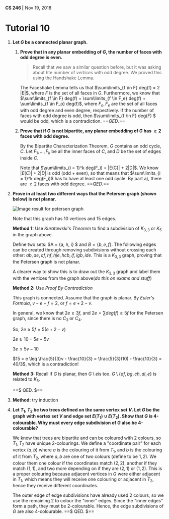 __CS 246 |__ Nov 19, 2018

# Tutorial 10

1. **Let $G$ be a connected planar graph.** 

   1. **Prove that in any planar embedding of $G$, the number of faces with odd degree is even.**

      > Recall that we saw a similar question before, but it was asking about hte number of _vertices_ with odd degree. We proved this using the Handshake Lemma. 

      The Faceshake Lemma tells us that $\sum\limits_{f \in F} deg(f) = 2 |E|$, where $F$ is the set of all faces in $G$. Furthermore, we know that $\sum\limits_{f \in F} deg(f) = \sum\limits_{f \in F_e} deg(f)  + \sum\limits_{f \in F_o} deg(f)$, where $F_o, F_e$ are the set of all faces with odd degree and even degree, respectively. If the number of faces with odd degree is odd, then $\sum\limits_{f \in F} deg(F) $ would be odd, which is a contradiction. ==$QED.$==

   2. **Prove that if $G$ is not bipartite, any planar embedding of $G$ has $\geq 2$ faces with odd degree.**

      By the Bipartite Characterization Theorem, $G$ contains an odd cycle, $C$. Let $F_1, ..., F_k$ be all the inner faces of $C$, and $D$ be the set of edges inside $C$.

      Note that $\sum\limits_{i = 1}^k deg(F_i) = |E(C)| + 2|D|$. We know $|E(C)| + 2|D|$ is odd (odd + even), so that means that $\sum\limits_{i = 1}^k deg(F_i)$ has to have at least one odd cycle. By part a), there are $\geq 2$ faces with odd degree. ==$QED.$==

2. **Prove in at least two different ways that the Petersen graph (shown below) is not planar.** 

   ![Image result for petersen graph](https://i.imgur.com/BocvrbP.png)

   Note that this graph has 10 vertices and 15 edges.

   __Method 1:__ Use _Kuratowski's Theorem_ to find a subdivision of $K_{3,3}$ or $K_5$ in the graph above.

   Define two sets: $A = \{a, h, i\} $ and $B = \{b, e, f\}$. The following edges can be created through removing subdivisions without crossing each other: $ab, ae, af, hf, hje, hcb, if, igb, ide$. This is a $K_{3,3}$ graph, proving that the Petersen graph is not planar.

   A clearer way to show this is to draw out the $K_{3,3}$ graph and label them with the vertices from the graph above(_do this on exams and stuff_)

   __Method 2:__ Use *Proof By Contradiction* 

   This graph is connected. Assume that the graph is planar. By _Euler's Formula_, $v - e + f = 2$, or $f = e + 2 - v$.

   In general, we know that $2e \geq 3f$, and $2e = \sum deg(f) \geq 5f$ for the Petersen graph, since there is no $C_3$ or $C_4$.

   So, $2e \geq 5f = 5(e + 2 - v)$

   $2e \geq 10 + 5e - 5v$

   $3e \leq 5v - 10$

   $15 = e \leq \frac{5}{3}v - \frac{10}{3} = \frac{5}{3}(10) - \frac{10}{3} = 40/3$, which is a contradiction! 

   __Method 3:__ Recall if $G$ is planar, then $G \setminus e$is too. $G \setminus \{af, bg, ch, di, e\}$ is related to $K_5$. 

   ==$ QED. $==  

3. __Method:__ try induction

4. **Let $T_1, T_2$ be two trees defined on the same vertex set $V$. Let $G$ be the graph with vertex set $V$ and edge set $E(T_1) \cup E(T_2)$. Show that $G$ is 4-colourable. Why must every edge subdivision of $G$ also be 4-colourable?**

   We know that trees are bipartite and can be coloured with 2 colours, so $T_1, T_2$ have unique 2-colourings. We define a "coordinate pair" for each vertex $(a, b)$ where $a$ is the colouring of it from $T_1$, and $b$ is the colouring of it from $T_2$, where $a, b$ are one of two colours (define to be $1, 2$). We colour them one colour if the coordinates match $(2, 2)$, another if they match $(1, 1)$, and two more depending on if they are $(2, 1)$ or $(1, 2)$. This is a proper colouring because adjacent vertices in $G$ were either adjacent in $T_1$, which means they will receive one colouring or adjacent in $T_2$, hence they receive different coordinates.

   The outer edge of edge subdivisions have already used 2 colours, so we use the remaining 2 to colour the "inner" edges. Since the "inner edges" form a path, they must be 2-colourable. Hence, the edge subdivisions of $G$ are also 4-colourable.    ==$ QED. $==  



